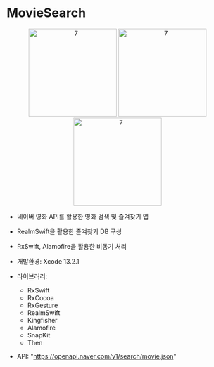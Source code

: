 # MovieSearch



<p align="center">
<img width="200" alt="7" src="https://user-images.githubusercontent.com/62653558/163088392-f1e7710a-1a7e-411e-b459-2b6a5e3a9aae.PNG">
<img width="200" alt="7" src="https://user-images.githubusercontent.com/62653558/163088380-6afde5c8-e483-4a98-8376-e1b4d15d447d.PNG">
<img width="200" alt="7" src="https://user-images.githubusercontent.com/62653558/163088343-5d2ba883-3eed-43a2-bfe5-d305d1e480e4.PNG">
</p>

- 네이버 영화 API를 활용한 영화 검색 및 즐겨찾기 앱
- RealmSwift을 활용한 즐겨찾기 DB 구성
- RxSwift, Alamofire을 활용한 비동기 처리

- 개발환경: Xcode 13.2.1

- 라이브러리: 
  - RxSwift
  - RxCocoa
  - RxGesture
  - RealmSwift
  - Kingfisher
  - Alamofire
  - SnapKit
  - Then

- API: "https://openapi.naver.com/v1/search/movie.json"
